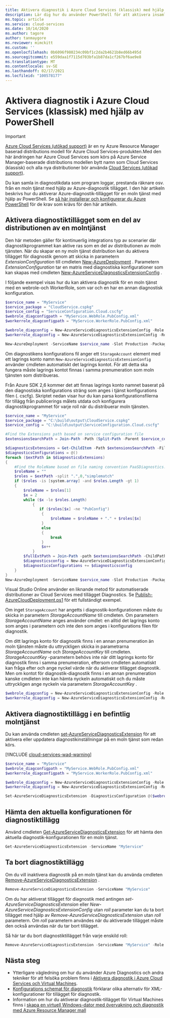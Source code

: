 ```yaml
---
title: Aktivera diagnostik i Azure Cloud Services (klassisk) med hjälp av PowerShell | Microsoft Docs
description: Lär dig hur du använder PowerShell för att aktivera insamling av diagnostikdata från en Azure-moln tjänst med Azure-diagnostik-tillägget.
ms.topic: article
ms.service: cloud-services
ms.date: 10/14/2020
ms.author: tagore
author: tanmaygore
ms.reviewer: mimckitt
ms.custom: ''
ms.openlocfilehash: 0b6096f980234c09bf1c2da2b4621b8ed66b495d
ms.sourcegitcommit: e559daa1f7115d703bfa1b87da1cf267bf6ae9e8
ms.translationtype: MT
ms.contentlocale: sv-SE
ms.lasthandoff: 02/17/2021
ms.locfileid: "100578177"
---
```

# <a name="enable-diagnostics-in-azure-cloud-services-classic-using-powershell"></a>Aktivera diagnostik i Azure Cloud Services (klassisk) med hjälp av PowerShell

> [!IMPORTANT]
> [Azure Cloud Services (utökad support)](../cloud-services-extended-support/overview.md) är en ny Azure Resource Manager baserad distributions modell för Azure Cloud Services-produkten.Med den här ändringen har Azure Cloud Services som körs på Azure Service Manager-baserade distributions modellen bytt namn som Cloud Services (klassisk) och alla nya distributioner bör använda [Cloud Services (utökad support)](../cloud-services-extended-support/overview.md).

Du kan samla in diagnostikdata som program loggar, prestanda räknare osv. från en moln tjänst med hjälp av Azure-diagnostik tillägget. I den här artikeln beskrivs hur du aktiverar Azure-diagnostik-tillägget för en moln tjänst med hjälp av PowerShell.  Se [så här installerar och konfigurerar du Azure PowerShell](/powershell/azure/) för de krav som krävs för den här artikeln.

## <a name="enable-diagnostics-extension-as-part-of-deploying-a-cloud-service"></a>Aktivera diagnostiktillägget som en del av distributionen av en molntjänst
Den här metoden gäller för kontinuerlig integrations typ av scenarier där diagnostikprogrammet kan aktive ras som en del av distributionen av moln tjänsten. När du skapar en ny moln tjänst distribution kan du aktivera tillägget för diagnostik genom att skicka in parametern *ExtensionConfiguration* till cmdleten [New-AzureDeployment](/powershell/module/servicemanagement/azure.service/new-azuredeployment?view=azuresmps-3.7.0&preserve-view=true&preserve-view=true) . Parametern *ExtensionConfiguration* tar en matris med diagnostiska konfigurationer som kan skapas med cmdleten [New-AzureServiceDiagnosticsExtensionConfig](/powershell/module/servicemanagement/azure.service/new-azureservicediagnosticsextensionconfig?view=azuresmps-3.7.0&preserve-view=true) .

I följande exempel visas hur du kan aktivera diagnostik för en moln tjänst med en webrole-och WorkerRole, som var och en har en annan diagnostisk konfiguration.

```powershell
$service_name = "MyService"
$service_package = "CloudService.cspkg"
$service_config = "ServiceConfiguration.Cloud.cscfg"
$webrole_diagconfigpath = "MyService.WebRole.PubConfig.xml"
$workerrole_diagconfigpath = "MyService.WorkerRole.PubConfig.xml"

$webrole_diagconfig = New-AzureServiceDiagnosticsExtensionConfig -Role "WebRole" -DiagnosticsConfigurationPath $webrole_diagconfigpath
$workerrole_diagconfig = New-AzureServiceDiagnosticsExtensionConfig -Role "WorkerRole" -DiagnosticsConfigurationPath $workerrole_diagconfigpath

New-AzureDeployment -ServiceName $service_name -Slot Production -Package $service_package -Configuration $service_config -ExtensionConfiguration @($webrole_diagconfig,$workerrole_diagconfig)
```

Om diagnostikens konfigurations fil anger ett `StorageAccount` element med ett lagrings konto namn `New-AzureServiceDiagnosticsExtensionConfig` använder cmdleten automatiskt det lagrings kontot. För att detta ska fungera måste lagrings kontot finnas i samma prenumeration som moln tjänsten som distribueras.

Från Azure SDK 2,6 kommer det att finnas lagrings konto namnet baserat på den diagnostiska konfigurations sträng som anges i tjänst konfigurations filen (. cscfg). Skriptet nedan visar hur du kan parsa konfigurationsfilerna för tillägg från publicerings målets utdata och konfigurera diagnostikprogrammet för varje roll när du distribuerar moln tjänsten.

```powershell
$service_name = "MyService"
$service_package = "C:\build\output\CloudService.cspkg"
$service_config = "C:\build\output\ServiceConfiguration.Cloud.cscfg"

#Find the Extensions path based on service configuration file
$extensionsSearchPath = Join-Path -Path (Split-Path -Parent $service_config) -ChildPath "Extensions"

$diagnosticsExtensions = Get-ChildItem -Path $extensionsSearchPath -Filter "PaaSDiagnostics.*.PubConfig.xml"
$diagnosticsConfigurations = @()
foreach ($extPath in $diagnosticsExtensions)
{
    #Find the RoleName based on file naming convention PaaSDiagnostics.<RoleName>.PubConfig.xml
    $roleName = ""
    $roles = $extPath -split ".",0,"simplematch"
    if ($roles -is [system.array] -and $roles.Length -gt 1)
    {
        $roleName = $roles[1]
        $x = 2
        while ($x -le $roles.Length)
            {
               if ($roles[$x] -ne "PubConfig")
                {
                    $roleName = $roleName + "." + $roles[$x]
                }
                else
                {
                    break
                }
                $x++
            }
        $fullExtPath = Join-Path -path $extensionsSearchPath -ChildPath $extPath
        $diagnosticsconfig = New-AzureServiceDiagnosticsExtensionConfig -Role $roleName -DiagnosticsConfigurationPath $fullExtPath
        $diagnosticsConfigurations += $diagnosticsconfig
    }
}
New-AzureDeployment -ServiceName $service_name -Slot Production -Package $service_package -Configuration $service_config -ExtensionConfiguration $diagnosticsConfigurations
```

Visual Studio Online använder en liknande metod för automatiserade distributioner av Cloud Services med tillägget Diagnostics. Se [Publish-AzureCloudDeployment.ps1](https://github.com/Microsoft/azure-pipelines-tasks/blob/master/Tasks/AzureCloudPowerShellDeploymentV1/Publish-AzureCloudDeployment.ps1) för ett fullständigt exempel.

Om inget `StorageAccount` har angetts i diagnostik-konfigurationen måste du skicka in parametern *StorageAccountName* till cmdleten. Om parametern *StorageAccountName* anges använder cmdlet: en alltid det lagrings konto som anges i parametern och inte den som anges i konfigurations filen för diagnostik.

Om ditt lagrings konto för diagnostik finns i en annan prenumeration än moln tjänsten måste du uttryckligen skicka in parametrarna *StorageAccountName* och *StorageAccountKey* till cmdleten. *StorageAccountKey* -parametern behövs inte när ditt lagrings konto för diagnostik finns i samma prenumeration, eftersom cmdleten automatiskt kan fråga efter och ange nyckel värde när du aktiverar tillägget diagnostik. Men om kontot för diagnostik-diagnostik finns i en annan prenumeration kanske cmdleten inte kan hämta nyckeln automatiskt och du måste uttryckligen ange nyckeln via parametern *StorageAccountKey* .

```powershell
$webrole_diagconfig = New-AzureServiceDiagnosticsExtensionConfig -Role "WebRole" -DiagnosticsConfigurationPath $webrole_diagconfigpath -StorageAccountName $diagnosticsstorage_name -StorageAccountKey $diagnosticsstorage_key
$workerrole_diagconfig = New-AzureServiceDiagnosticsExtensionConfig -Role "WorkerRole" -DiagnosticsConfigurationPath $workerrole_diagconfigpath -StorageAccountName $diagnosticsstorage_name -StorageAccountKey $diagnosticsstorage_key
```

## <a name="enable-diagnostics-extension-on-an-existing-cloud-service"></a>Aktivera diagnostiktillägg i en befintlig molntjänst
Du kan använda cmdleten [set-AzureServiceDiagnosticsExtension](/powershell/module/servicemanagement/azure.service/set-azureservicediagnosticsextension?view=azuresmps-3.7.0&preserve-view=true) för att aktivera eller uppdatera diagnostikinställningar på en moln tjänst som redan körs.

[!INCLUDE [cloud-services-wad-warning](../../includes/cloud-services-wad-warning.md)]

```powershell
$service_name = "MyService"
$webrole_diagconfigpath = "MyService.WebRole.PubConfig.xml"
$workerrole_diagconfigpath = "MyService.WorkerRole.PubConfig.xml"

$webrole_diagconfig = New-AzureServiceDiagnosticsExtensionConfig -Role "WebRole" -DiagnosticsConfigurationPath $webrole_diagconfigpath
$workerrole_diagconfig = New-AzureServiceDiagnosticsExtensionConfig -Role "WorkerRole" -DiagnosticsConfigurationPath $workerrole_diagconfigpath

Set-AzureServiceDiagnosticsExtension -DiagnosticsConfiguration @($webrole_diagconfig,$workerrole_diagconfig) -ServiceName $service_name
```

## <a name="get-current-diagnostics-extension-configuration"></a>Hämta den aktuella konfigurationen för diagnostiktillägg
Använd cmdleten [Get-AzureServiceDiagnosticsExtension](/powershell/module/servicemanagement/azure.service/get-azureservicediagnosticsextension?view=azuresmps-3.7.0&preserve-view=true) för att hämta den aktuella diagnostik-konfigurationen för en moln tjänst.

```powershell
Get-AzureServiceDiagnosticsExtension -ServiceName "MyService"
```

## <a name="remove-diagnostics-extension"></a>Ta bort diagnostiktillägg
Om du vill inaktivera diagnostik på en moln tjänst kan du använda cmdleten [Remove-AzureServiceDiagnosticsExtension](/powershell/module/servicemanagement/azure.service/remove-azureservicediagnosticsextension?view=azuresmps-3.7.0&preserve-view=true) .

```powershell
Remove-AzureServiceDiagnosticsExtension -ServiceName "MyService"
```

Om du har aktiverat tillägget för diagnostik med antingen *set-AzureServiceDiagnosticsExtension* eller *New-AzureServiceDiagnosticsExtensionConfig* utan *roll* parameter kan du ta bort tillägget med hjälp av *Remove-AzureServiceDiagnosticsExtension* utan *roll* parametern. Om *roll* parametern användes när du aktiverade tillägget måste den också användas när du tar bort tillägget.

Så här tar du bort diagnostiktillägget från varje enskild roll:

```powershell
Remove-AzureServiceDiagnosticsExtension -ServiceName "MyService" -Role "WebRole"
```

## <a name="next-steps"></a>Nästa steg
* Ytterligare vägledning om hur du använder Azure Diagnostics och andra tekniker för att felsöka problem finns i [Aktivera diagnostik i Azure Cloud Services och Virtual Machines](cloud-services-dotnet-diagnostics.md).
* [Konfigurations schemat för diagnostik](../azure-monitor/agents/diagnostics-extension-schema-windows.md) förklarar olika alternativ för XML-konfigurationer för tillägget för diagnostik.
* Information om hur du aktiverar diagnostik-tillägget för Virtual Machines finns i [skapa en virtuell Windows-dator med övervakning och diagnostik med Azure Resource Manager mall](../virtual-machines/extensions/diagnostics-template.md)
